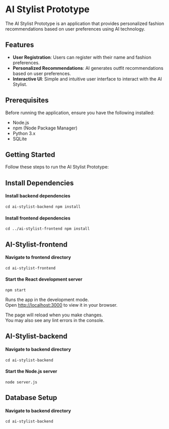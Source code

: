 # AI Stylist Prototype

The AI Stylist Prototype is an application that provides personalized fashion recommendations based on user preferences using AI technology.

## Features

- **User Registration**: Users can register with their name and fashion preferences.
- **Personalized Recommendations**: AI generates outfit recommendations based on user preferences.
- **Interactive UI**: Simple and intuitive user interface to interact with the AI Stylist.

## Prerequisites

Before running the application, ensure you have the following installed:

- Node.js
- npm (Node Package Manager)
- Python 3.x
- SQLite

## Getting Started

Follow these steps to run the AI Stylist Prototype:

## Install Dependencies

#### Install backend dependencies
`cd ai-stylist-backend
npm install`

#### Install frontend dependencies
`cd ../ai-stylist-frontend
npm install`

## AI-Stylist-frontend

#### Navigate to frontend directory
`cd ai-stylist-frontend`

#### Start the React development server
`npm start`

Runs the app in the development mode.\
Open [http://localhost:3000](http://localhost:3000) to view it in your browser.

The page will reload when you make changes.\
You may also see any lint errors in the console.


## AI-Stylist-backend

#### Navigate to backend directory
`cd ai-stylist-backend`

#### Start the Node.js server
`node server.js`

## Database Setup

#### Navigate to backend directory
`cd ai-stylist-backend`

